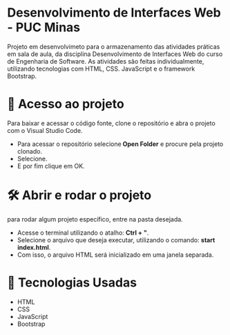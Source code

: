 # Desenvolvimento de Interfaces Web - PUC Minas

<p>
  Projeto em desenvolvimeto para o armazenamento das atividades práticas em sala de aula, da disciplina Desenvolvimento de Interfaces Web do curso de Engenharia de Software.
  As atividades são feitas individualmente, utilizando tecnologias com HTML, CSS. JavaScript e o framework Bootstrap.
</p>

# 📁 Acesso ao projeto

<p> Para baixar e acessar o código fonte, clone o repositório e abra o projeto com o Visual Studio Code.</p>
<ul>
  <li>Para acessar o repositório selecione<b> Open Folder</b> e procure pela projeto clonado.</li>
  <li>Selecione.</li>
  <li>E por fim clique em OK.</li>
</ul>

# 🛠️ Abrir e rodar o projeto
<p>para rodar algum projeto específico, entre na pasta desejada.</p>
<ul>
  <li>Acesse o terminal utilizando o atalho: <b> Ctrl + "</b>.</li>
  <li>Selecione o arquivo que deseja executar, utilizando o comando: <b> start index.html</b>.</li>
  <li>Com isso, o arquivo HTML será inicializado em uma janela separada.</li>
</ul>

# 📱 Tecnologias Usadas
<ul>
  <li>HTML</li>
  <li>CSS</li>
  <li>JavaScript</li>
  <li>Bootstrap</li>
</ul>
